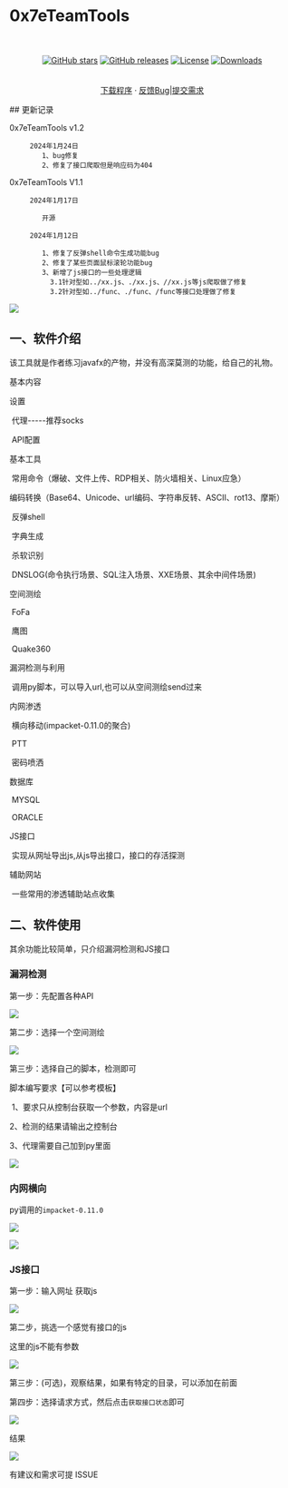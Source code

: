 

# 0x7eTeamTools

  <p align="center">
    <br />
          <br />
<a href="https://github.com/0x7eTeam/0x7eTeamTools/stargazers"><img alt="GitHub stars" src="https://img.shields.io/github/stars/0x7eTeam/0x7eTeamTools"/></a>
<a href="https://github.com/0x7eTeam/0x7eTeamTools/releases"><img alt="GitHub releases" src="https://img.shields.io/github/release/0x7eTeam/0x7eTeamTools"/></a>
<a href="https://github.com/0x7eTeam/0x7eTeamTools/blob/main/LICENSE"><img alt="License" src="https://img.shields.io/badge/License-Apache%202.0-blue.svg"/></a>
<a href="https://github.com/0x7eTeam/0x7eTeamTools/releases"><img alt="Downloads" src="https://img.shields.io/github/downloads/0x7eTeam/0x7eTeamTools/total?color=brightgreen"/></a>
<br>
<br>
    <br />
    <a href="https://github.com/0x7eTeam/0x7eTeamTools/releases">下载程序</a>
    ·
    <a href="https://github.com/0x7eTeam/0x7eTeamTools/issues">反馈Bug|提交需求</a>

  </p>
## 更新记录

0x7eTeamTools v1.2
		
         2024年1月24日
			1、bug修复
			2、修复了接口爬取但是响应码为404

0x7eTeamTools V1.1
		
         2024年1月17日
		 
			开源
			
         2024年1月12日
            
            1、修复了反弹shell命令生成功能bug
            2、修复了某些页面鼠标滚轮功能bug
            3、新增了js接口的一些处理逻辑
              3.1针对型如../xx.js、./xx.js、//xx.js等js爬取做了修复
              3.2针对型如../func、./func、/func等接口处理做了修复


![](./images/index_PAGE.png)



## 一、软件介绍

该工具就是作者练习javafx的产物，并没有高深莫测的功能，给自己的礼物。

基本内容

设置 

​			代理-----推荐socks

​			API配置

基本工具

​			常用命令（爆破、文件上传、RDP相关、防火墙相关、Linux应急）

​			编码转换（Base64、Unicode、url编码、字符串反转、ASCII、rot13、摩斯）

​			反弹shell

​			字典生成

​			杀软识别

​			 DNSLOG(命令执行场景、SQL注入场景、XXE场景、其余中间件场景)

空间测绘

​			FoFa

​			鹰图

​			Quake360

漏洞检测与利用

​			调用py脚本，可以导入url,也可以从空间测绘send过来

内网渗透

​			横向移动(impacket-0.11.0的聚合)

​			PTT

​          密码喷洒

数据库

​			MYSQL

​          ORACLE

JS接口

​			实现从网址导出js,从js导出接口，接口的存活探测

辅助网站

​			一些常用的渗透辅助站点收集



## 二、软件使用

其余功能比较简单，只介绍漏洞检测和JS接口

### 漏洞检测

第一步：先配置各种API

![](images/seeting.png)

第二步：选择一个空间测绘

![](images/poc-1.png)

第三步：选择自己的脚本，检测即可

脚本编写要求【可以参考模板】

​	1、要求只从控制台获取一个参数，内容是url

   2、检测的结果请输出之控制台

   3、代理需要自己加到py里面


![](images/poc-2.png)



### 内网横向

py调用的`impacket-0.11.0`

![](images/wmiexec.png)

![](images/smbexec.png)

### JS接口

第一步：输入网址 获取js

![](images/js-1.png)

第二步，挑选一个感觉有接口的js

这里的js不能有参数

![](images/js-2.png)

第三步：(可选)，观察结果，如果有特定的目录，可以添加在前面

第四步：选择请求方式，然后点击`获取接口状态`即可

![](images/js-3.png)

结果

![](images/js-4.png)

有建议和需求可提 ISSUE 
